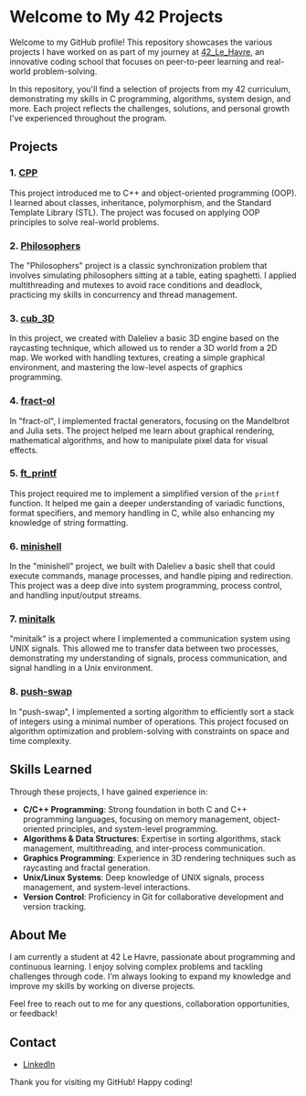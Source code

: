 # Welcome to My 42 Projects

Welcome to my GitHub profile! This repository showcases the various projects I have worked on as part of my journey at [42_Le_Havre](https://www.42lehavre.fr/), an innovative coding school that focuses on peer-to-peer learning and real-world problem-solving.

In this repository, you'll find a selection of projects from my 42 curriculum, demonstrating my skills in C programming, algorithms, system design, and more. Each project reflects the challenges, solutions, and personal growth I've experienced throughout the program.

## Projects

### 1. [**CPP**](https://github.com/gkubina/42-common_core/tree/main/CPP)
This project introduced me to C++ and object-oriented programming (OOP). I learned about classes, inheritance, polymorphism, and the Standard Template Library (STL). The project was focused on applying OOP principles to solve real-world problems.

### 2. [**Philosophers**](https://github.com/gkubina/42-common_core/tree/main/Philosophers)
The "Philosophers" project is a classic synchronization problem that involves simulating philosophers sitting at a table, eating spaghetti. I applied multithreading and mutexes to avoid race conditions and deadlock, practicing my skills in concurrency and thread management.

### 3. [**cub_3D**](https://github.com/gkubina/42-common_core/tree/main/cub_3D)
In this project, we created with Daleliev a basic 3D engine based on the raycasting technique, which allowed us to render a 3D world from a 2D map. We
worked with handling textures, creating a simple graphical environment, and mastering the low-level aspects of graphics programming.

### 4. [**fract-ol**](https://github.com/gkubina/42-common_core/tree/main/fract-ol)
In "fract-ol", I implemented fractal generators, focusing on the Mandelbrot and Julia sets. The project helped me learn about graphical rendering, mathematical algorithms, and how to manipulate pixel data for visual effects.

### 5. [**ft_printf**](https://github.com/gkubina/42-common_core/tree/main/ft_printf)
This project required me to implement a simplified version of the `printf` function. It helped me gain a deeper understanding of variadic functions, format specifiers, and memory handling in C, while also enhancing my knowledge of string formatting.

### 6. [**minishell**](https://github.com/gkubina/42-common_core/tree/main/minishell)
In the "minishell" project, we built with Daleliev a basic shell that could execute commands, manage processes, and handle piping and redirection. This project was a deep dive into system programming, process control, and handling input/output streams.

### 7. [**minitalk**](https://github.com/gkubina/42-common_core/tree/main/minitalk)
"minitalk" is a project where I implemented a communication system using UNIX signals. This allowed me to transfer data between two processes, demonstrating my understanding of signals, process communication, and signal handling in a Unix environment.

### 8. [**push-swap**](https://github.com/gkubina/42-common_core/tree/main/push-swap)
In "push-swap", I implemented a sorting algorithm to efficiently sort a stack of integers using a minimal number of operations. This project focused on algorithm optimization and problem-solving with constraints on space and time complexity.

## Skills Learned

Through these projects, I have gained experience in:

- **C/C++ Programming**: Strong foundation in both C and C++ programming languages, focusing on memory management, object-oriented principles, and system-level programming.
- **Algorithms & Data Structures**: Expertise in sorting algorithms, stack management, multithreading, and inter-process communication.
- **Graphics Programming**: Experience in 3D rendering techniques such as raycasting and fractal generation.
- **Unix/Linux Systems**: Deep knowledge of UNIX signals, process management, and system-level interactions.
- **Version Control**: Proficiency in Git for collaborative development and version tracking.

## About Me

I am currently a student at 42 Le Havre, passionate about programming and continuous learning. I enjoy solving complex problems and tackling challenges through code. I'm always looking to expand my knowledge and improve my skills by working on diverse projects.

Feel free to reach out to me for any questions, collaboration opportunities, or feedback!

## Contact

- [LinkedIn](https://www.linkedin.com/in/georg-kubina)

Thank you for visiting my GitHub! Happy coding!
